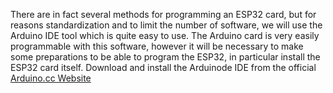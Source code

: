 There are in fact several methods for programming an ESP32 card, but for reasons
standardization and to limit the number of software, we will use the Arduino IDE tool which is
quite easy to use. The Arduino card is very easily programmable with this software,
however it will be necessary to make some preparations to be able to program the ESP32,
in particular install the ESP32 card itself.
Download and install the Arduinode IDE from the official [Arduino.cc Website](https://www.arduino.cc/en/software)
